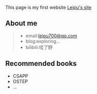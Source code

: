 This page is my first website 
[Leipu's site](https://pjreak.github.io)
## About me
> - email:<leipu700@qq.com>
> - blog:exploring...
> - bilibili:哇了野

## Recommended books
- CSAPP
- OSTEP
- ...






